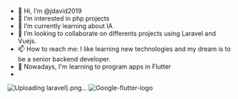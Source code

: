 
- 👋 Hi, I’m @jdavid2019
- 👀 I’m interested in php projects
- 🌱 I’m currently learning about IA
- 💞️ I’m looking to collaborate on differents projects using Laravel and Vuejs.
- 📫 How to reach me: I like learning new technologies and my dream is to be a senior backend developer.
-  👀 Nowadays, I'm learning to program apps in Flutter 
-  
![Uploading laravel}.png…]()
![Google-flutter-logo](https://user-images.githubusercontent.com/54923488/126728645-539cb845-e7fa-45e0-8772-186befd8d4e2.png)

<!---
jdavid2019/jdavid2019 is a ✨ special ✨ repository because its `README.md` (this file) appears on your GitHub profile.
You can click the Preview link to take a look at your changes.
--->
